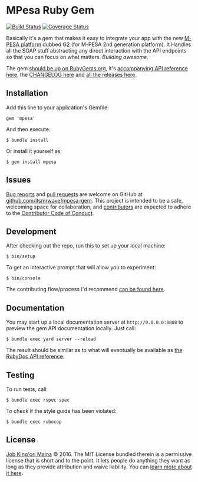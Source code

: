 MPesa Ruby Gem
==============

[![Build Status](https://travis-ci.org/itsmrwave/mpesa-gem.svg?branch=master)](https://travis-ci.org/itsmrwave/mpesa-gem) [![Coverage Status](https://coveralls.io/repos/github/itsmrwave/mpesa-gem/badge.svg)](https://coveralls.io/github/itsmrwave/mpesa-gem)

Basically it's a gem that makes it easy to integrate your app with the new
[M-PESA platform][mpesa-api] dubbed G2 (for M-PESA 2nd generation platform). It
Handles all the SOAP stuff abstracting any direct interaction with the API
endpoints so that you can focus on what matters. _Building awesome_.

The gem [should be up on RubyGems.org][rubygems-mpesa], it's [accompanying API
reference here][rubydoc-mpesa], the [CHANGELOG here][changelog] and [all the
releases here][releases].


Installation
------------

Add this line to your application's Gemfile:

    gem 'mpesa'

And then execute:

    $ bundle install

Or install it yourself as:

    $ gem install mpesa


Issues
------

[Bug reports][issues] and [pull requests][pull-requests] are welcome on GitHub
at [github.com/itsmrwave/mpesa-gem][repositories]. This project is intended to
be a safe, welcoming space for collaboration, and [contributors][contributors]
are expected to adhere to the [Contributor Code of Conduct][code-of-conduct].


Development
-----------

After checking out the repo, run this to set up your local machine:

    $ bin/setup

To get an interactive prompt that will allow you to experiment:

    $ bin/console

The contributing flow/process I'd recommend [can be found here][contributing].


Documentation
-------------

You may start up a local documentation server at `http://0.0.0.0:8808` to
preview the gem API documentation locally. Just call:

    $ bundle exec yard server --reload

The result should be similar as to what will eventually be available as [the
RubyDoc API reference][rubydoc-mpesa].


Testing
-------

To run tests, call:

    $ bundle exec rspec spec

To check if the style guide has been violated:

    $ bundle exec rubocop


License
-------

[Job King'ori Maina](http://kingori.co/) © 2016. The MIT License bundled therein
is a permissive license that is short and to the point. It lets people do
anything they want as long as they provide attribution and waive liability. You
can [learn more about it here][mit-license].

[changelog]: https://raw.githubusercontent.com/itsmrwave/mpesa-gem/master/CHANGELOG.md
[code-of-conduct]: https://raw.githubusercontent.com/itsmrwave/mpesa-gem/master/CODE_OF_CONDUCT.md
[contributing]: https://raw.githubusercontent.com/itsmrwave/mpesa-gem/master/CONTRIBUTING.md
[contributors]: https://github.com/itsmrwave/mpesa-gem/graphs/contributors
[issue-new]: https://github.com/itsmrwave/mpesa-gem/issues/new
[issues]: https://github.com/itsmrwave/mpesa-gem/issues
[mit-license]: http://choosealicense.com/licenses/mit
[mpesa-api]: http://www.safaricom.co.ke/business/corporate/m-pesa-payments-services/m-pesa-api
[pull-requests]: https://github.com/itsmrwave/mpesa-gem/pulls
[releases]: https://github.com/itsmrwave/mpesa-gem/releases
[repositories]: https://github.com/itsmrwave/mpesa-gem
[rubydoc-mpesa]: http://rubydoc.info/gems/mpesa
[rubygems-mpesa]: http://rubygems.org/gems/mpesa
